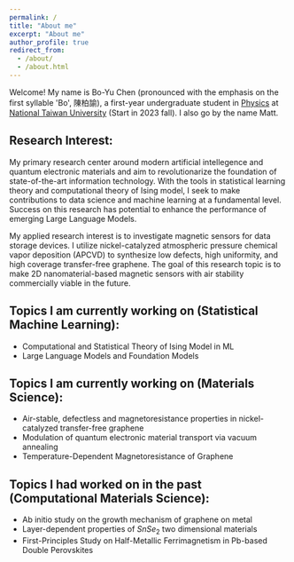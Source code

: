 ```yaml
---
permalink: /
title: "About me"
excerpt: "About me"
author_profile: true
redirect_from:
  - /about/
  - /about.html
---
```


Welcome! My name is Bo-Yu Chen (pronounced with the emphasis on the first syllable 'Bo', 陳柏諭), a first-year undergraduate student in <a href="https://www.phys.ntu.edu.tw/enphysics/Default.html" target="_blank">Physics</a> at <a href="https://www.ntu.edu.tw/english/" target="_blank">National Taiwan University</a> (Start in 2023 fall). I also go by the name Matt.

## Research Interest:
My primary research center around modern artificial intellegence and quantum electronic materials and aim to revolutionarize the foundation of state-of-the-art information technology. With the tools in statistical learning theory and computational theory of Ising model, I seek to make contributions to data science and machine learning at a fundamental level. Success on this research has potential to enhance the performance of emerging Large Language Models. 

My applied research interest is to investigate magnetic sensors for data storage devices. I utilize nickel-catalyzed atmospheric pressure chemical vapor deposition (APCVD) to synthesize low defects, high uniformity, and high coverage transfer-free graphene. The goal of this research topic is to make 2D nanomaterial-based magnetic sensors with air stability commercially viable in the future.

## Topics I am currently working on (Statistical Machine Learning):
* Computational and Statistical Theory of Ising Model in ML
* Large Language Models and Foundation Models

## Topics I am currently working on (Materials Science):
* Air-stable, defectless and magnetoresistance properties in nickel-catalyzed transfer-free graphene
* Modulation of quantum electronic material transport via vacuum annealing
* Temperature-Dependent Magnetoresistance of Graphene

## Topics I had worked on in the past (Computational Materials Science):
* Ab initio study on the growth mechanism of graphene on metal
* Layer-dependent properties of $SnSe_2$ two dimensional materials
* First-Principles Study on Half-Metallic Ferrimagnetism in Pb-based Double Perovskites
